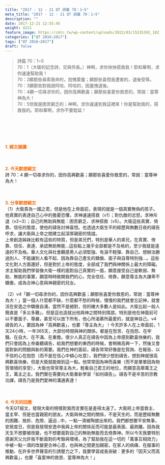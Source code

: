 ```yaml
---
title: "2017 - 12 - 21 QT 詩篇 70：1~5"
meta_title: "2017 - 12 - 21 QT 詩篇 70：1~5"
description: ""
date: 2017-12-21 12:55:45
weight: 4221
feature_image: https://cmtc.tw/wp-content/uploads/2022/03/15235392_10211799862337740_180693556567566654_o-1.webp
categories: ["QT 2016~2017"]
tags: ["QT 2016~2017"]
draft: false
---
```


<blockquote>詩篇 70：1~5<br />
70：1（大衛的記念詩，交與伶長。）神啊，求你快快搭救我！耶和華啊，求你速速幫助我！<br />
70：2願那些尋索我命的，抱愧蒙羞；願那些喜悅我遭害的，退後受辱。<br />
70：3願那些對我說阿哈、阿哈的，因羞愧退後。<br />
70：4願一切尋求你的，因你高興歡喜；願那些喜愛你救恩的，常說：當尊神為大！<br />
70：5但我是困苦窮乏的；神啊，求你速速到我這裡來！你是幫助我的，搭救我的。耶和華啊，求你不要耽延！</blockquote><br />
&nbsp;<br />
<br />
&nbsp;<br />
<br />
<span style="color: #ff6600;"><strong>1. </strong><strong>經文誦讀</strong></span><br />
<br />
<span style="color: #ff6600;"><strong> </strong></span><br />
<br />
<span style="color: #ff6600;"><strong>2. 今天默想</strong><strong>經文<br />
</strong></span>詩 70：4 願一切尋求你的，因你高興歡喜；願那些喜愛你救恩的，常說：當尊神為大！<br />
<br />
&nbsp;<br />
<br />
<span style="color: #ff6600;"><strong>3. 分享默想經文<br />
</strong></span>（1）大衛貴為一國之君，但是他在上帝面前，表現的就是一個真實無偽的孩子。他真實的表達自己心中的擔憂恐懼，求神速速搭救（v1）；對仇敵的忿怒，求神斥退（v2~3）；自己的無助與無能：困苦窮乏、求神搭救（v5）。大衛這些真實、倚靠、信任的態度，使他的禱告討神喜悅。也透過大衛生平的經歷與無數日夜的禱告呼求，讓大衛與上帝之間建立起深厚親密的情誼。<br />
上帝創造姊妹比較有這些的特質，但是弟兄們，特別是華人的弟兄，在真實、倚靠、信任、表達、承認無助無能…這些點上幾乎全部都是不及格的，至少我就是遠遠的不及格。華人文化與社會觀感男人必須堅強、有淚不輕彈、靠自己、想辦法勝過別人、不能讓別人看不起、因為靠自己產生的驕傲、面子與自尊特別強…。這些文化對人方面還好，但是對於上帝的態度，全部成了我們與神關係上最大的障礙。求主幫助我們學習像大衛一樣的面對自己真實的一面，願意接受自己是軟弱、無助、無能的事實，願意時時敞開我們的心，完全信任、倚靠，願意尊主為大謙卑不驕傲，成為合神心意與神親密的兒女。<br />
<br />
（2）v4「願一切尋求你的，因你高興歡喜；願那些喜愛你救恩的，常說：當尊神為大！」當一個人什麼都不缺，什麼都不愁的時候，慢慢的我們就會忘記神，就會活在安逸之中驕傲自滿，當然不是絕對，但的確大多數人是如此。大衛比起一般人簡直是「多災多難」，但是這也造就出他與神之間特別情誼，特別是他在神面前可以不要面子、尊嚴，甚至可以放下所有，他心所渴慕所最愛的，就是神自己。v4禱告的人，要因為神「高興歡喜」，也要「尊主為大」！今天許多人在上帝面前，1天24小時，一年365天，大部份時間與神的關係，都是在愁苦、在抱怨、在牢騷、在自大、在不滿、在重擔。很少人真正在禱告中因為上帝感到歡喜快樂的，我們只會因為上帝垂聽禱告，給我們想要的東西的時候，會稍微高興一下，然後又會面對新的問題與新的需要。我們在神的面前，禱告常常好像是在質詢、在報告、以不信的心在抱怨（而不是在信心中傾心吐意），我們很少想到禱告，想到神就很高興歡喜快樂，但是大衛就能做到這一點。他常常因為神而喜樂（而不是單單因為物質環境的享受），大衛也常常尊主為大，輕看自己君王的地位，而願意高舉萬王之王，萬主之主。我們實在需要向大衛重新學習「如何禱告」。禱告不是辛苦的宗教功課，禱告乃是我們愛神的溝通表達！<br />
<br />
&nbsp;<br />
<br />
<span style="color: #ff6600;"><strong>4. 今天的回應<br />
</strong></span>今天QT經文，發現大衛的榜樣對我而言實在是差得太遠了。大衛把上帝當救主、當主宰、但是也當親密的朋友。大衛與神之間的關係，不是天生的，而是歷經無數的困難、挫折、危險、逼迫…中，一點一滴被陶塑出來的。我們都想要平安無事，安居度日，但是我發現安逸中我與上帝的關係反而可能是最表面、最疏離。因為我天生不想要被改變，也不想要面對自己的無助無能而去倚靠神。所以今天我要特別感謝天父允許我不斷面對的考驗與環境，為了幫助我在這一切的「萬事互相效力」中被一點一滴的改變更合神心意，也與神之間更加親密。在家人的病痛、在服事的推動、在許多世界聲音的引誘壓力之下，我要學習成長突破：更多的「因天父而高興歡喜」，也要「喜愛神的救恩、當尊神為大！」<br />
<br />
&nbsp;
        